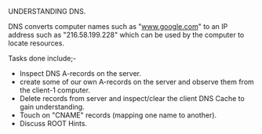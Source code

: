 UNDERSTANDING DNS.

DNS converts computer names such as "www.google.com" to an IP address such as "216.58.199.228" which can be used by the computer to locate resources.

Tasks done include;-
- Inspect DNS A-records on the server.
- create some of our own A-records on the server and observe them from the client-1 computer.
- Delete records from server and inspect/clear the client DNS Cache to gain understanding.
- Touch on "CNAME" records (mapping one name to another).
- Discuss ROOT Hints.

